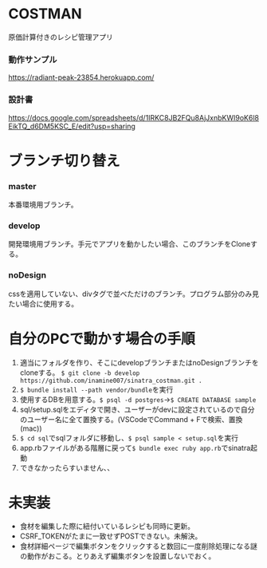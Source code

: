 # COSTMAN
原価計算付きのレシピ管理アプリ
### 動作サンプル
https://radiant-peak-23854.herokuapp.com/
### 設計書
https://docs.google.com/spreadsheets/d/1IRKC8JB2FQu8AjJxnbKWI9oK6l8EikTQ_d6DM5KSC_E/edit?usp=sharing

# ブランチ切り替え
### master
本番環境用ブランチ。
### develop
開発環境用ブランチ。手元でアプリを動かしたい場合、このブランチをCloneする。
### noDesign
cssを適用していない、divタグで並べただけのブランチ。プログラム部分のみ見たい場合に使用する。

# 自分のPCで動かす場合の手順
1. 適当にフォルダを作り、そこにdevelopブランチまたはnoDesignブランチをcloneする。 `$ git clone -b develop https://github.com/inamine007/sinatra_costman.git .`
2. `$ bundle install --path vendor/bundle`を実行
3. 使用するDBを用意する。`$ psql -d postgres`→`$ CREATE DATABASE sample`
4. sql/setup.sqlをエディタで開き、ユーザーがdevに設定されているので自分のユーザー名に全て置換する。(VSCodeでCommand + Fで検索、置換(mac))
5. `$ cd sql`でsqlフォルダに移動し、`$ psql sample < setup.sql`を実行
6. app.rbファイルがある階層に戻って`$ bundle exec ruby app.rb`でsinatra起動
7. できなかったらすいません、、

# 未実装
- 食材を編集した際に紐付いているレシピも同時に更新。
- CSRF_TOKENがたまに一致せずPOSTできない。未解決。
- 食材詳細ページで編集ボタンをクリックすると数回に一度削除処理になる謎の動作がおこる。とりあえず編集ボタンを設置しないでおく。
